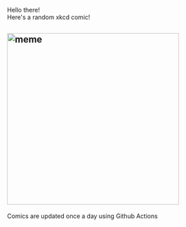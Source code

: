 Hello there! <br>Here's a random xkcd comic!<br>
## <img src="https://imgs.xkcd.com/comics/git.png" alt="meme" width="400"/><br>
Comics are updated once a day using Github Actions